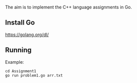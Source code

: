 The aim is to implement the C++ language assignments in Go.

## Install Go

https://golang.org/dl/

## Running

Example:
```
cd Assignment1
go run problem1.go arr.txt
```
